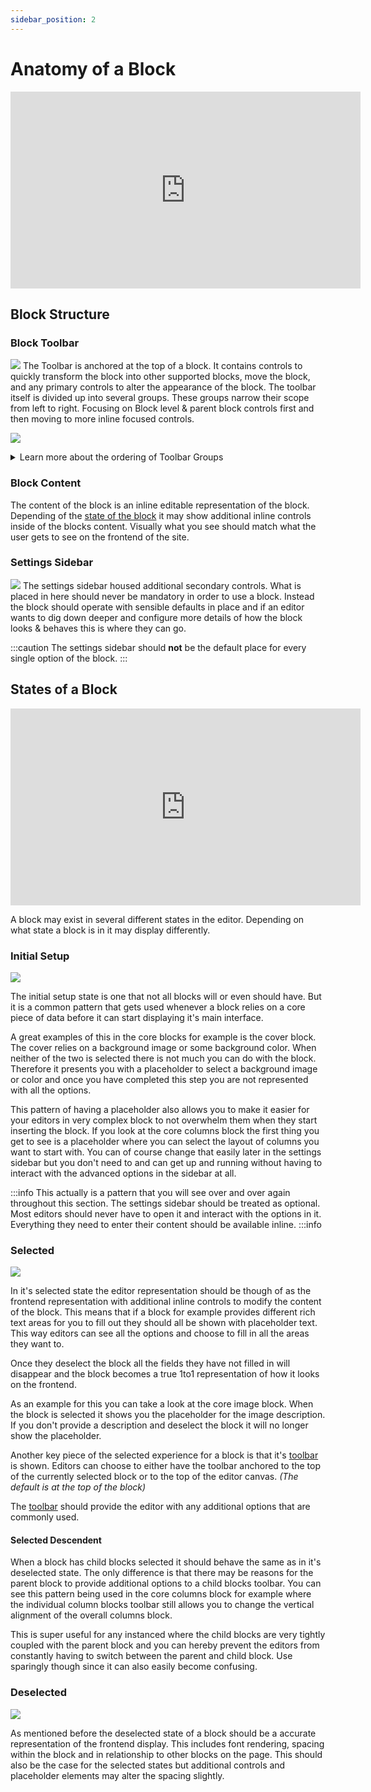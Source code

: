 ```yaml
---
sidebar_position: 2
---
```


# Anatomy of a Block

<iframe width="560" height="315" src="https://www.youtube.com/embed/HzhB_NNn-TI" title="Block Interface Tour" frameBorder="0" allow="accelerometer; autoplay; clipboard-write; encrypted-media; gyroscope; picture-in-picture; fullscreen" allowFullScreen></iframe>

## Block Structure

### Block Toolbar

![](/img/block-toolbar.png)
The Toolbar is anchored at the top of a block. It contains controls to quickly transform the block into other supported blocks, move the block, and any primary controls to alter the appearance of the block. The toolbar itself is divided up into several groups. These groups narrow their scope from left to right. Focusing on Block level & parent block controls first and then moving to more inline focused controls.

![](/img/block-toolbar-groups.png)

<details>
<summary>Learn more about the ordering of Toolbar Groups</summary>
<p>

When building a custom block or extending a block you can insert your items into these groups via the `BlockControls` component which accepts a `group` parameter where you can specify in which group your option should be rendered.

```js {9-11}
import { ToolbarButton } from '@wordpress/components';
import { BlockControls, useBlockProps } from '@wordpress/block-editor';
import { star } from '@wordpress/icons';

export function BlockEdit() {
    const blockProps = useBlockProps();
    return (
        <>
            <BlockControls group="meta">
                <ToolbarButton icon={ star } >
            </BlockControls>
            <div {...blockProps}>
                <h2>Hello World!</h2>
            </div>
        </>
    );
}
```

The available groups ordered left to right are:

1. `parent`
2. `block`
3. `inline`
4. `default`
5. `other`

</p>
</details>

### Block Content

The content of the block is an inline editable representation of the block. Depending of the [state of the block](#states-of-a-block) it may show additional inline controls inside of the blocks content. Visually what you see should match what the user gets to see on the frontend of the site.

### Settings Sidebar

![](/img/block-settings-sidebar.png)
The settings sidebar housed additional secondary controls. What is placed in here should never be mandatory in order to use a block. Instead the block should operate with sensible defaults in place and if an editor wants to dig down deeper and configure more details of how the block looks & behaves this is where they can go.

:::caution
The settings sidebar should **not** be the default place for every single option of the block.
:::

## States of a Block

<iframe width="560" height="315" src="https://www.youtube.com/embed/euW9PBKaubk" title="Block Interface Tour" frameBorder="0" allow="accelerometer; autoplay; clipboard-write; encrypted-media; gyroscope; picture-in-picture; fullscreen" allowFullScreen></iframe>

A block may exist in several different states in the editor. Depending on what state a block is in it may display differently.

### Initial Setup

![](/img/block-initial-setup-state.png)

The initial setup state is one that not all blocks will or even should have. But it is a common pattern that gets used whenever a block relies on a core piece of data before it can start displaying it's main interface.

A great examples of this in the core blocks for example is the cover block. The cover relies on a background image or some background color. When neither of the two is selected there is not much you can do with the block. Therefore it presents you with a placeholder to select a background image or color and once you have completed this step you are not represented with all the options.

This pattern of having a placeholder also allows you to make it easier for your editors in very complex block to not overwhelm them when they start inserting the block. If you look at the core columns block the first thing you get to see is a placeholder where you can select the layout of columns you want to start with. You can of course change that easily later in the settings sidebar but you don't need to and can get up and running without having to interact with the advanced options in the sidebar at all.

:::info
This actually is a pattern that you will see over and over again throughout this section. The settings sidebar should be treated as optional. Most editors should never have to open it and interact with the options in it. Everything they need to enter their content should be available inline.
:::info

### Selected

![](/img/block-selected-state.png)

In it's selected state the editor representation should be though of as the frontend representation with additional inline controls to modify the content of the block. This means that if a block for example provides different rich text areas for you to fill out they should all be shown with placeholder text. This way editors can see all the options and choose to fill in all the areas they want to.

Once they deselect the block all the fields they have not filled in will disappear and the block becomes a true 1to1 representation of how it looks on the frontend.

As an example for this you can take a look at the core image block. When the block is selected it shows you the placeholder for the image description. If you don't provide a description and deselect the block it will no longer show the placeholder.

Another key piece of the selected experience for a block is that it's [toolbar](#block-toolbar) is shown. Editors can choose to either have the toolbar anchored to the top of the currently selected block or to the top of the editor canvas. _(The default is at the top of the block)_

The [toolbar](#block-toolbar) should provide the editor with any additional options that are commonly used.

#### Selected Descendent

When a block has child blocks selected it should behave the same as in it's deselected state. The only difference is that there may be reasons for the parent block to provide additional options to a child blocks toolbar. You can see this pattern being used in the core columns block for example where the individual column blocks toolbar still allows you to change the vertical alignment of the overall columns block.

This is super useful for any instanced where the child blocks are very tightly coupled with the parent block and you can hereby prevent the editors from constantly having to switch between the parent and child block. Use sparingly though since it can also easily become confusing.

### Deselected

![](/img/block-deselected-state.png)

As mentioned before the deselected state of a block should be a accurate representation of the frontend display. This includes font rendering, spacing within the block and in relationship to other blocks on the page. This should also be the case for the selected states but additional controls and placeholder elements may alter the spacing slightly.
